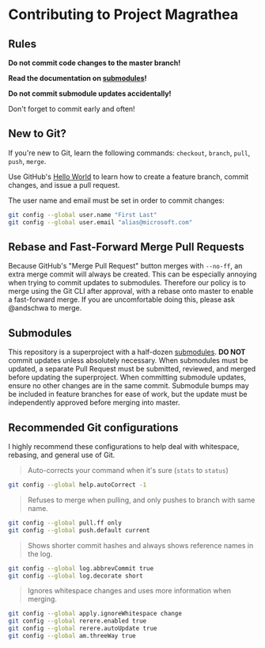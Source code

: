 # Contributing to Project Magrathea

## Rules

**Do not commit code changes to the master branch!**

**Read the documentation on [submodules][]!**

**Do not commit submodule updates accidentally!**

Don't forget to commit early and often!

## New to Git?

If you're new to Git, learn the following commands: `checkout`, `branch`,
`pull`, `push`, `merge`.

Use GitHub's [Hello World][] to learn how to create a feature branch, commit
changes, and issue a pull request.

The user name and email must be set in order to commit changes:

```sh
git config --global user.name "First Last"
git config --global user.email "alias@microsoft.com"
```

[submodules]: https://www.git-scm.com/book/en/v2/Git-Tools-Submodules
[hello world]: https://guides.github.com/activities/hello-world/
[guides]: https://guides.github.com/activities/hello-world/

## Rebase and Fast-Forward Merge Pull Requests

Because GitHub's "Merge Pull Request" button merges with `--no-ff`, an extra
merge commit will always be created. This can be especially annoying when
trying to commit updates to submodules. Therefore our policy is to merge using
the Git CLI after approval, with a rebase onto master to enable a fast-forward
merge. If you are uncomfortable doing this, please ask @andschwa to merge.

## Submodules

This repository is a superproject with a half-dozen [submodules][]. **DO NOT**
commit updates unless absolutely necessary. When submodules must be updated, a
separate Pull Request must be submitted, reviewed, and merged before updating
the superproject. When committing submodule updates, ensure no other changes
are in the same commit. Submodule bumps may be included in feature branches for
ease of work, but the update must be independently approved before merging into
master.

[submodules]: https://www.git-scm.com/book/en/v2/Git-Tools-Submodules

## Recommended Git configurations

I highly recommend these configurations to help deal with whitespace, rebasing,
and general use of Git.

> Auto-corrects your command when it's sure (`stats` to `status`)
```sh
git config --global help.autoCorrect -1
```

> Refuses to merge when pulling, and only pushes to branch with same name.
```sh
git config --global pull.ff only
git config --global push.default current
```

> Shows shorter commit hashes and always shows reference names in the log.
```sh
git config --global log.abbrevCommit true
git config --global log.decorate short
```

> Ignores whitespace changes and uses more information when merging.
```sh
git config --global apply.ignoreWhitespace change
git config --global rerere.enabled true
git config --global rerere.autoUpdate true
git config --global am.threeWay true
```
